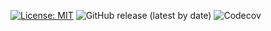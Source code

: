[![License: MIT](https://img.shields.io/badge/License-MIT-yellow.svg)](https://opensource.org/licenses/MIT)
![GitHub release (latest by date)](https://img.shields.io/github/v/release/{Zoe3399}/{Zoe3399})
![Codecov](https://img.shields.io/codecov/c/github/{Zoe3399}/{Zoe3399})
